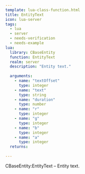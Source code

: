 ```yaml
---
template: lua-class-function.html
title: EntityText
icon: lua-server
tags:
  - lua
  - server
  - needs-verification
  - needs-example
lua:
  library: CBaseEntity
  function: EntityText
  realm: server
  description: "Entity text."
  
  arguments:
    - name: "textOffset"
      type: integer
    - name: "text"
      type: string
    - name: "duration"
      type: number
    - name: "r"
      type: integer
    - name: "g"
      type: integer
    - name: "b"
      type: integer
    - name: "a"
      type: integer
  returns:
    
---
```


<div class="lua__search__keywords">
CBaseEntity:EntityText &#x2013; Entity text.
</div>
